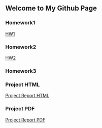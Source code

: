 ## Welcome to My Github Page



### Homework1


[HW1](https://bu-ie-360.github.io/spring22-nusretkaanpolat/files/HW1-360-Nusret-Kaan-Polat.html)

### Homework2
[HW2](https://bu-ie-360.github.io/spring22-nusretkaanpolat/files/HW2-IE-360.html)

### Homework3

### Project HTML
[Project Report HTML](https://bu-ie-360.github.io/spring22-nusretkaanpolat/files/Project_Report.html)
### Project PDF 
[Project Report PDF](https://bu-ie-360.github.io/spring22-nusretkaanpolat/files/IE-360-Project-Report.pdf)



